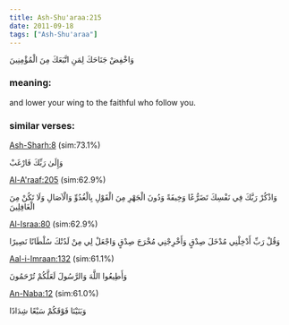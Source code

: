 ```yaml
---
title: Ash-Shu'araa:215
date: 2011-09-18
tags: ["Ash-Shu'araa"]
---
```

وَاخْفِضْ جَنَاحَكَ لِمَنِ اتَّبَعَكَ مِنَ الْمُؤْمِنِينَ
### meaning: 
and lower your wing to the faithful who follow you.
### similar verses: 

[Ash-Sharh:8](/94/8) (sim:73.1%)

وَإِلَىٰ رَبِّكَ فَارْغَبْ

[Al-A'raaf:205](/7/205) (sim:62.9%)

وَاذْكُرْ رَبَّكَ فِي نَفْسِكَ تَضَرُّعًا وَخِيفَةً وَدُونَ الْجَهْرِ مِنَ الْقَوْلِ بِالْغُدُوِّ وَالْآصَالِ وَلَا تَكُنْ مِنَ الْغَافِلِينَ

[Al-Israa:80](/17/80) (sim:62.9%)

وَقُلْ رَبِّ أَدْخِلْنِي مُدْخَلَ صِدْقٍ وَأَخْرِجْنِي مُخْرَجَ صِدْقٍ وَاجْعَلْ لِي مِنْ لَدُنْكَ سُلْطَانًا نَصِيرًا

[Aal-i-Imraan:132](/3/132) (sim:61.1%)

وَأَطِيعُوا اللَّهَ وَالرَّسُولَ لَعَلَّكُمْ تُرْحَمُونَ

[An-Naba:12](/78/12) (sim:61.0%)

وَبَنَيْنَا فَوْقَكُمْ سَبْعًا شِدَادًا
